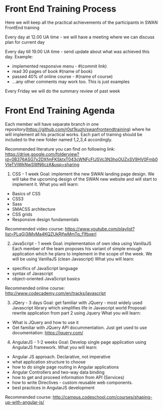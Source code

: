 # Front End Training Process
Here we will keep all the practical achievements of the participants in SWAN FrontEnd training

Every day at 12.00 UA time - we will have a meeting where we can discuss plan for current day

Every day till 19.00 UA time - send update about what was achieved this day.
Example:
- implemented responsive menu - #(commit link)
- read 30 pages of book #(name of book)
- passed 40% of online course - #(name of course)
- ...any other comments may work too. This is just examples

Every Friday we will do the summary review of past week

# Front End Training Agenda
Each member will have separate branch in one repository(https://github.com/r0st1kuzh/swanfrontendtraining) where he will implement all his practical works. 
Each part of training should be included to the new folder named 1,2,3,4 accordingly.

Recommended literature you can find on following link: https://drive.google.com/folderview?id=0B376ASG7x2DXfmFKSktxT043cWNFcFlJSVc3N3hoOUZxSV9HV0Fmb0VIeTViWkNwSWN6czA&usp=sharing

1) CSS - 1 week
Goal: implement the new SWAN landing page design. 
We will take the upcoming design of the SWAN new website and will start to implement it.
What you will learn:
- Basics of CSS
- CSS3
- Sass
- SMACSS architecture
- CSS grids
- Responsive design fundamentals

Recommended video course:
https://www.youtube.com/playlist?list=PLqGj3iMvMa4KQZUkRjfwMmTq_f1fbxerI


2) JavaScript - 1 week
Goal:  implementation of own idea using VanillaJS 
Each member of the team proposes his variant of simple enough application which he plans to implement in the scope of the week. We will be using VanillaJS (clean Javascript)
What you will learn:
- specifics of JavaScript language
- syntax of Javascript
- object-oriented JavaScript basics

Recommended online course:
http://www.codecademy.com/en/tracks/javascript

3) JQery - 3 days
Goal: get familiar with JQuery - most widely used Javascript library which simplifies life in Javascript world
Proposal: rewrite application from part 2 using Jquery 
What you will learn:
- What is JQuery and how to use it
- Get familiar with JQuery API docummentation. 
Just get used to use documentation: https://jquery.com/

4) AngularJS - 1-2 weeks
Goal: Develop single page application using AngularJS framework.
What you will learn:
- Angular JS approach. Declarative, not imperative
- what application structure to choose
- how to do single page routing in Angular applications 
- Angular Controllers and two-way data binding
- how to get and proceed information from API (Services)
- how to write Directives - custom reusable web components.
- best practices in AngularJS development

Recommended course:
http://campus.codeschool.com/courses/shaping-up-with-angular-js/


